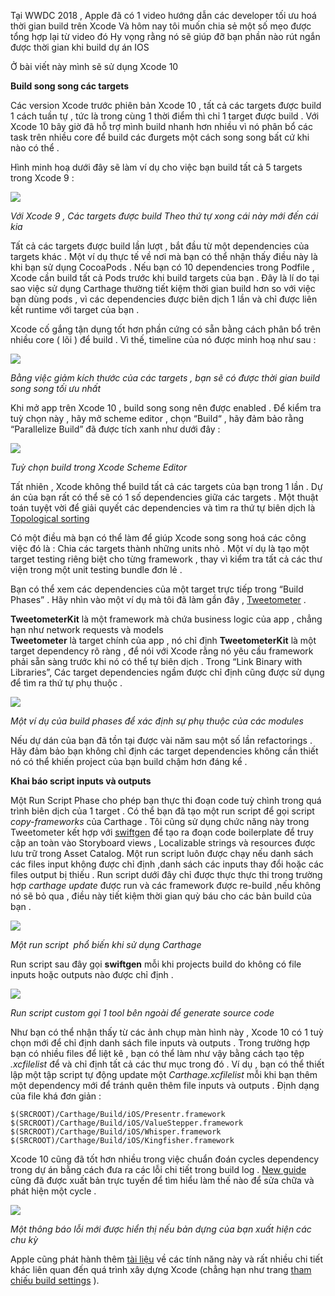 Tại WWDC 2018 , Apple đã có 1 video hướng dẫn các developer tối ưu hoá thời gian build trên Xcode 
Và hôm nay tôi muốn chia sẻ một số mẹo được tổng hợp lại từ video đó 
Hy vọng rằng nó sẽ giúp đỡ bạn phần nào rút ngắn được thời gian khi build dự án IOS 

Ở bài viết này mình sẽ sử dụng Xcode 10 

**Build song song các targets** 

Các version Xcode trước phiên bản Xcode 10 , tất cả các targets được build 1 cách tuần tự , tức là trong cùng 1 thời điểm thì chỉ 1 target được build . Với Xcode 10 bây giờ đã hỗ trợ mình build nhanh hơn nhiều vì nó phân bổ các task trên nhiều core để build các đurgets một cách song song bất cứ khi nào có thể .

Hình minh hoạ dưới đây sẽ làm ví dụ cho việc bạn build tất cả 5 targets trong Xcode 9 : 

![](https://images.viblo.asia/d0be5619-328f-4118-b0e7-2024abe1702c.png)

   *Với Xcode 9 , Các targets được build Theo thứ tự xong cái này mới đến cái kia*


Tất cả các targets được build lần lượt , bắt đầu từ một dependencies của targets khác . Một ví dụ thực tế về nơi mà bạn có thể nhận thấy điều này là khi bạn sử dụng CocoaPods . Nếu bạn có 10 dependencies trong Podfile , Xcode cần build tất cả Pods trước khi build targets của bạn . Đây là lí do tại sao việc sử dụng Carthage thường tiết kiệm thời gian build hơn so với việc bạn dùng pods , vì các dependencies được biên dịch 1 lần và chỉ được liên kết runtime  với target của bạn .


Xcode cố gắng tận dụng tốt hơn phần cứng có sẵn bằng cách phân bổ trên nhiều core ( lõi ) để build . Vì thế, timeline của nó được minh hoạ như sau : 

![](https://images.viblo.asia/33efed38-0e41-4722-a5af-3cde51ebcb46.png)

   *Bằng việc giảm kích thước của các targets , bạn sẽ có được thời gian build song song tối ưu nhất* 

Khi mở app trên Xcode 10 , build song song nên được enabled . Để kiểm tra tuỳ chọn này , hãy mở scheme editor , chọn “Build“ , hãy đảm bảo rằng “Parallelize Build” đã được tích xanh như dưới đây : 

![](https://images.viblo.asia/43498ab7-a69f-4c00-b581-b9439e3e5ba9.png)

   *Tuỳ chọn build trong Xcode Scheme Editor*

Tất nhiên , Xcode không thể build tất cả các targets của bạn trong 1 lần . Dự án của bạn rất có thể sẽ có 1 số dependencies giữa các targets . Một thuật toán tuyệt vời để giải quyết các dependencies và tìm ra thứ tự biên dịch là [Topological sorting](https://en.wikipedia.org/wiki/Topological_sorting)

Có một điều mà bạn có thể làm để giúp Xcode song song hoá các công việc đó là  : Chia các targets thành những units nhỏ . Một ví dụ là tạo một target testing riêng biệt cho từng framework , thay vì kiểm tra tất cả các thư viện trong một unit testing bundle đơn lẻ .

Bạn có thể xem các dependencies của một target trực tiếp trong “Build Phases” . Hãy nhìn vào một ví dụ mà tôi đã làm gần đây , [Tweetometer](https://github.com/BalestraPatrick/Tweetometer/) . 

**TweetometerKit** là một framework mà chứa business logic của app , chẳng hạn như network requests và models  
**Tweetometer** là target chính của app , nó chỉ định **TweetometerKit** là một target dependency rõ ràng , để nói với Xcode rằng nó yêu cầu framework phải sẵn sàng trước khi nó có thể tự biên dịch . Trong “Link Binary with Libraries”,  Các target dependencies ngầm được chỉ định cũng được sử dụng để tìm ra thứ tự phụ thuộc .


![](https://images.viblo.asia/4eaa27b3-b727-4374-96b3-605f63d952fe.png)

   *Một ví dụ của build phases để xác định sự phụ thuộc của các modules* 


Nếu dự dán của bạn đã tồn tại được vài năm sau một số lần refactorings . Hãy đảm bảo bạn không chỉ định các target dependencies không cần thiết nó có thể khiến project của bạn build chậm hơn đáng kể  .

**Khai báo script inputs và outputs**
 

Một Run Script Phase cho phép bạn thực thi đoạn code tuỳ chình trong quá trình biên dịch của 1 target . Có thể bạn đã tạo một run script để gọi script *copy-frameworks* của Carthage . Tôi cũng sử dụng chức năng này trong Tweetometer kết hợp với [swiftgen](https://github.com/SwiftGen/SwiftGen) để tạo ra đoạn code boilerplate để truy cập an toàn vào Storyboard views , Localizable strings và resources được lưu trữ trong Asset Catalog.  Một run script luôn được chạy nếu  danh sách các files input không được chỉ định ,danh sách các inputs thay đổi hoặc các files output bị thiếu . Run script dưới đây chỉ được thực thực thi trong trường hợp *carthage update* được run và các framework được re-build ,nếu không nó sẽ bỏ qua , điều này tiết kiệm thời gian quỳ báu cho các bản build của bạn .

![](https://images.viblo.asia/cd5230f1-1ffc-4e04-a3a7-76d69e5d1353.png)

   *Một run script  phổ biến khi sử dụng Carthage*


Run script sau đây gọi **swiftgen** mỗi khi projects build do không có file inputs hoặc outputs  nào được chỉ định .

![](https://images.viblo.asia/c1c89f26-1779-4ac4-b7e7-e8a4109e2d10.png)

   *Run script custom gọi 1 tool bên ngoài để generate source code*

Như bạn có thể nhận thấy từ các ảnh chụp màn hình này , Xcode 10 có 1 tuỳ chọn mới để chỉ định danh sách file inputs và outputs . Trong trường hợp bạn có nhiều files để liệt kê , bạn có thể  làm như vậy bằng cách tạo tệp *.xcfilelist* để và chỉ định tất cả các thư mục trong đó . Ví dụ , bạn có thể thiết lập một tập script  tự động update một *Carthage.xcfilelist* mỗi khi bạn thêm  một dependency mới để tránh quên thêm file inputs và outputs . Định dạng của file khá đơn giản : 

```
$(SRCROOT)/Carthage/Build/iOS/Presentr.framework
$(SRCROOT)/Carthage/Build/iOS/ValueStepper.framework
$(SRCROOT)/Carthage/Build/iOS/Whisper.framework
$(SRCROOT)/Carthage/Build/iOS/Kingfisher.framework
```

Xcode 10 cũng đã tốt hơn nhiều trong việc chuẩn đoán cycles dependency trong dự án bằng cách đưa ra các lỗi chi tiết trong build log . [New guide](https://help.apple.com/xcode/mac/10.0/#/dev621201fb0) cũng đã được xuất bản trực tuyến để tìm hiểu làm thế nào để sửa chữa và phát hiện một cycle . 

![](https://images.viblo.asia/35ba9436-d41e-4c53-b6f7-e28a4755d4df.png)

   *Một thông báo lỗi mới được hiển thị nếu bản dựng của bạn xuất hiện các chu kỳ*


Apple cũng phát hành thêm [tài liệu](https://help.apple.com/xcode/mac/10.0/#/devc8c930575) về các tính năng này và rất nhiều chi tiết khác liên quan đến quá trình xây dựng Xcode (chẳng hạn như trang [tham chiếu build settings](https://help.apple.com/xcode/mac/10.0/#/itcaec37c2a6) ).